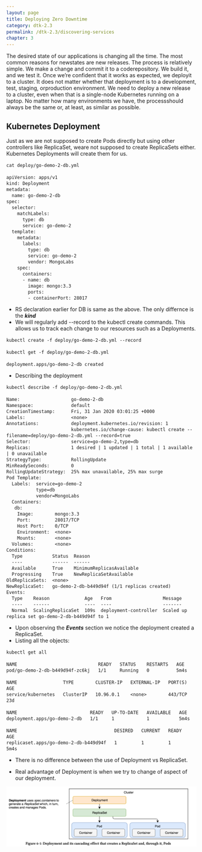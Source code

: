 ```yaml
---
layout: page
title: Deploying Zero Downtime
category: dtk-2.3
permalink: /dtk-2.3/discovering-services
chapter: 3
---
```


The desired state of our applications is changing all the time. The most common reasons for newstates are new releases. The process is relatively simple. We make a change and commit it to a coderepository. We build it, and we test it. Once we’re confident that it works as expected, we deployit to a cluster. It does not matter whether that deployment is to a development, test, staging, orproduction environment. We need to deploy a new release to a cluster, even when that is a single-node Kubernetes running on a laptop. No matter how many environments we have, the processshould always be the same or, at least, as similar as possible.

## Kubernetes Deployment
Just as we are not supposed to create Pods directly but using other controllers like ReplicaSet, weare not supposed to create ReplicaSets either. Kubernetes Deployments will create them for us.

```
cat deploy/go-demo-2-db.yml

apiVersion: apps/v1
kind: Deployment
metadata:
  name: go-demo-2-db
spec:
  selector:
    matchLabels:
      type: db
      service: go-demo-2
  template:
    metadata:
      labels:
        type: db
        service: go-demo-2
        vendor: MongoLabs
    spec:
      containers:
      - name: db
        image: mongo:3.3
        ports:
        - containerPort: 28017

```

* RS declaration earlier for DB is same as the above. The only differnce is the ***kind***
* We will regularly add --record to the kubectl create commands. This allows us to track each change to our resources such as a Deployments.

```
kubectl create -f deploy/go-demo-2-db.yml --record

kubectl get -f deploy/go-demo-2-db.yml

deployment.apps/go-demo-2-db created
```

* Describing the deployment

```
kubectl describe -f deploy/go-demo-2-db.yml

Name:                   go-demo-2-db
Namespace:              default
CreationTimestamp:      Fri, 31 Jan 2020 03:01:25 +0000
Labels:                 <none>
Annotations:            deployment.kubernetes.io/revision: 1
                        kubernetes.io/change-cause: kubectl create --filename=deploy/go-demo-2-db.yml --record=true
Selector:               service=go-demo-2,type=db
Replicas:               1 desired | 1 updated | 1 total | 1 available | 0 unavailable
StrategyType:           RollingUpdate
MinReadySeconds:        0
RollingUpdateStrategy:  25% max unavailable, 25% max surge
Pod Template:
  Labels:  service=go-demo-2
           type=db
           vendor=MongoLabs
  Containers:
   db:
    Image:        mongo:3.3
    Port:         28017/TCP
    Host Port:    0/TCP
    Environment:  <none>
    Mounts:       <none>
  Volumes:        <none>
Conditions:
  Type           Status  Reason
  ----           ------  ------
  Available      True    MinimumReplicasAvailable
  Progressing    True    NewReplicaSetAvailable
OldReplicaSets:  <none>
NewReplicaSet:   go-demo-2-db-b449d94f (1/1 replicas created)
Events:
  Type    Reason             Age   From                   Message
  ----    ------             ----  ----                   -------
  Normal  ScalingReplicaSet  109s  deployment-controller  Scaled up replica set go-demo-2-db-b449d94f to 1

```

* Upon observing the ***Events*** section we notice the deployment created a ReplicaSet.
* Listing all the objects:

```
kubectl get all

NAME                              READY   STATUS    RESTARTS   AGE
pod/go-demo-2-db-b449d94f-zc6kj   1/1     Running   0          5m4s

NAME                 TYPE        CLUSTER-IP   EXTERNAL-IP   PORT(S)   AGE
service/kubernetes   ClusterIP   10.96.0.1    <none>        443/TCP   23d

NAME                           READY   UP-TO-DATE   AVAILABLE   AGE
deployment.apps/go-demo-2-db   1/1     1            1           5m4s

NAME                                    DESIRED   CURRENT   READY   AGE
replicaset.apps/go-demo-2-db-b449d94f   1         1         1       5m4s
```

* There is no difference between the use of Deployment vs ReplicaSet.

* Real advantage of Deployment is when we try to change of aspect of our deployment.

![alt text](images/deployment_stack.png "Deployment Stack")

